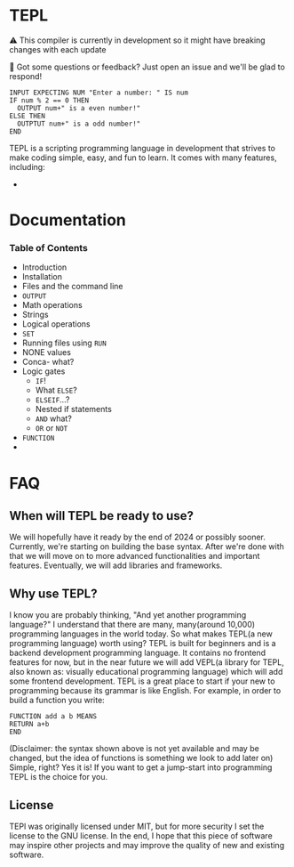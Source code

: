 TEPL 
====

⚠️ This compiler is currently in development so it might have breaking changes with each update

💬 Got some questions or feedback? Just open an issue and we'll be glad to respond!

```tepl
INPUT EXPECTING NUM "Enter a number: " IS num
IF num % 2 == 0 THEN
  OUTPUT num+" is a even number!"
ELSE THEN
  OUTPTUT num+" is a odd number!"
END
```

<p>TEPL is a scripting programming language in development 
that strives to make coding simple, easy, and fun to learn. 
It comes with many features, including: <p>

- 




Documentation
====
### Table of Contents
- Introduction 
- Installation
- Files and the command line
- `OUTPUT`
- Math operations
- Strings
- Logical operations
- `SET`
- Running files using `RUN`
- NONE values
- Conca- what?
- Logic gates
    - `IF`!
    - What `ELSE`?
    - `ELSEIF`...?
    - Nested if statements
    - `AND` what?
    - `OR` or `NOT`
- `FUNCTION`
- 



FAQ
====

## When will TEPL be ready to use?
We will hopefully have it ready by the end of 2024 or possibly 
sooner. Currently, we're starting on building the base syntax. 
After we're done with that we will move on to more advanced
functionalities and important features. Eventually, we will
add libraries and frameworks. 

## Why use TEPL?
I know you are probably thinking, "And yet another programming 
language?" I understand that there are many, many(around 
10,000) programming languages in the world today. So what makes 
TEPL(a new programming language) worth using? TEPL is built for 
beginners and is a backend development programming language. It 
contains no frontend features for now, but in the near future 
we will add VEPL(a library for TEPL, also known as: visually 
educational programming language) which will add some frontend 
development. TEPL is a great place to start if your new to 
programming because its grammar is like English. For example, 
in order to build a function you write:
```
FUNCTION add a b MEANS
RETURN a+b
END 
```
(Disclaimer: the syntax shown above is not yet available 
and may be changed, but the idea of functions is something we 
look to add later on) 
Simple, right? Yes it is! If you want to get a jump-start into
programming TEPL is the choice for you.

## License
TEPl was originally licensed under MIT, but for more security I 
set the license to the GNU license. In the end, I hope that 
this piece of software may inspire other projects and may 
improve the quality of new and existing software.
